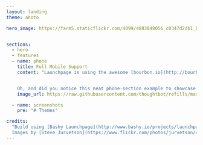 ```yaml
---
layout: landing
theme: ahoto

hero_image: https://farm5.staticflickr.com/4099/4883848056_c0347d2db1_b_d.jpg


sections:
  - hero
  - features
  - name: phone
    title: Full Mobile Support
    content: "Launchpage is using the awesome [bourbon.io](http://bourbon.io/) semantic styling framework from [thoughtbot](http://thoughtbot.com/) allowing us to have full mobile and responsive support build in. There is no more mobile than this.


    Oh, and did you notice this neat phone-section example to showcase your app? This comes for free with launchpage, too."
    image_url: https://raw.githubusercontent.com/thoughtbot/refills/master/source/images/cosmin_capitanu_screen.jpg

  - name: screenshots
    pre: "# Themes"

credits:
  "Build using [Bashy Launchpage](http://www.bashy.io/projects/launchpage) – an OpenSource, freely hosted Launchpage Project for you. [Fork it now](https://github.com/bashyHQ/launchpage/) to build your own.
  Images by [Steve Jurvetson](https://www.flickr.com/photos/jurvetson/4883848056/)."
---
```

